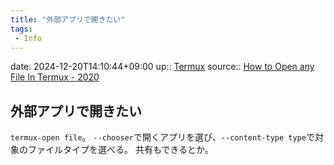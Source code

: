 ```yaml
---
title: "外部アプリで開きたい"
tags:
 - Info
---
```


date: 2024-12-20T14:10:44+09:00
up:: [Termux](../Bar/App/Termux.md)
source:: [How to Open any File In Termux - 2020](https://www.learntermux.tech/2020/09/how-to-open-any-file-in-termux-2020.html?m=1)

## 外部アプリで開きたい
`termux-open file`。
`--chooser`で開くアプリを選び、`--content-type type`で対象のファイルタイプを選べる。
共有もできるとか。

